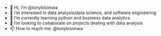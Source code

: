 - 👋 Hi, I’m @tonybisimwa
- 👀 I’m interested in data analysis/data science, and software engineering
- 🌱 I’m currently learning python and business data analytics
- 💞️ I’m looking to collaborate on projects dealing with data analysis
- 📫 How to reach me: @tonybisimwa

<!---
tonybisimwa/tonybisimwa is a ✨ special ✨ repository because its `README.md` (this file) appears on your GitHub profile.
You can click the Preview link to take a look at your changes.
--->
